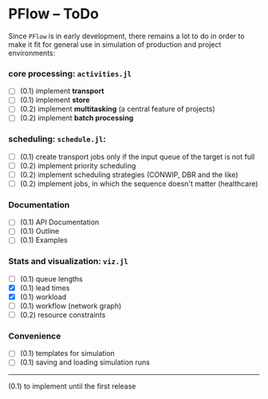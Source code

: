 # PFlow – ToDo

Since `PFlow` is in early development, there remains a lot to do in order to make
it fit for general use in simulation of production and project environments:

### core processing: `activities.jl`

- [ ] (0.1) implement **transport**
- [ ] (0.1) implement **store**
- [ ] (0.2) implement **multitasking** (a central feature of projects)
- [ ] (0.2) implement **batch processing**

### scheduling: `schedule.jl`:

- [ ] (0.1) create transport jobs only if the input queue of the target is not full
- [ ] (0.2) implement priority scheduling
- [ ] (0.2) implement scheduling strategies (CONWIP, DBR and the like)
- [ ] (0.2) implement jobs, in which the sequence doesn't matter (healthcare)

### Documentation

- [ ] (0.1) API Documentation
- [ ] (0.1) Outline
- [ ] (0.1) Examples

### Stats and visualization: `viz.jl`

- [ ] (0.1) queue lengths
- [x] (0.1) lead times
- [x] (0.1) workload
- [ ] (0.1) workflow (network graph)
- [ ] (0.2) resource constraints

### Convenience

- [ ] (0.1) templates for simulation
- [ ] (0.1) saving and loading simulation runs

-------------------------
(0.1) to implement until the first release
